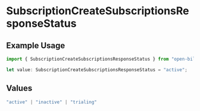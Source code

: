 # SubscriptionCreateSubscriptionsResponseStatus

## Example Usage

```typescript
import { SubscriptionCreateSubscriptionsResponseStatus } from "open-billing/models/operations";

let value: SubscriptionCreateSubscriptionsResponseStatus = "active";
```

## Values

```typescript
"active" | "inactive" | "trialing"
```